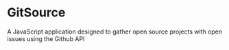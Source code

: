 # GitSource
A JavaScript application designed to gather open source projects with open issues using the Github API
